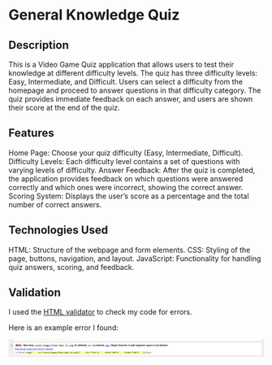 # General Knowledge Quiz

## Description

This is a Video Game Quiz application that allows users to test their knowledge at different difficulty levels. The quiz has three difficulty levels: Easy, Intermediate, and Difficult. Users can select a difficulty from the homepage and proceed to answer questions in that difficulty category. The quiz provides immediate feedback on each answer, and users are shown their score at the end of the quiz.

## Features

Home Page: Choose your quiz difficulty (Easy, Intermediate, Difficult).
Difficulty Levels: Each difficulty level contains a set of questions with varying levels of difficulty.
Answer Feedback: After the quiz is completed, the application provides feedback on which questions were answered correctly and which ones were incorrect, showing the correct answer.
Scoring System: Displays the user’s score as a percentage and the total number of correct answers.

## Technologies Used

HTML: Structure of the webpage and form elements.
CSS: Styling of the page, buttons, navigation, and layout.
JavaScript: Functionality for handling quiz answers, scoring, and feedback.

## Validation

I used the [HTML validator](https://validator.w3.org/nu/#textarea) to check my code for errors.

Here is an example error I found:

![ReadME Error](./assets/images/README/bad-value-error.png)
